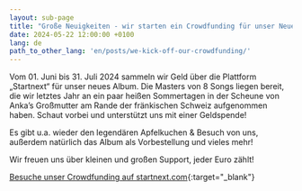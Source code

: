 ```yaml
---
layout: sub-page
title: "Große Neuigkeiten - wir starten ein Crowdfunding für unser Neues Album!"
date: 2024-05-22 12:00:00 +0100
lang: de
path_to_other_lang: 'en/posts/we-kick-off-our-crowdfunding/'
---
```


Vom 01. Juni bis 31. Juli 2024 sammeln wir Geld über die Plattform „Startnext“ für unser neues Album. Die Masters von 8 Songs liegen bereit, die wir letztes Jahr an ein paar heißen Sommertagen in der Scheune von Anka’s Großmutter am Rande der fränkischen Schweiz aufgenommen haben. Schaut vorbei und unterstützt uns mit einer Geldspende!

Es gibt u.a. wieder den legendären Apfelkuchen & Besuch von uns, außerdem natürlich das Album als Vorbestellung und vieles mehr!

Wir freuen uns über kleinen und großen Support, jeder Euro zählt!

[Besuche unser Crowdfunding auf startnext.com](https://www.startnext.com/nbtf-right-where-you-are){:target="_blank"}

